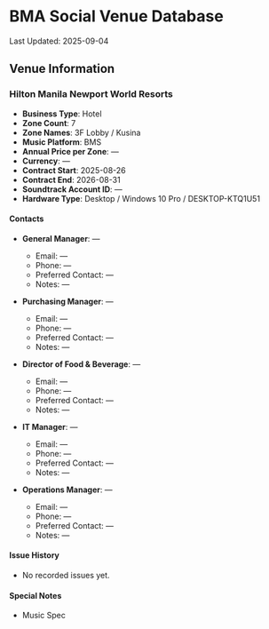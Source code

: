 # BMA Social Venue Database

Last Updated: 2025-09-04

## Venue Information

### Hilton Manila Newport World Resorts
- **Business Type**: Hotel
- **Zone Count**: 7
- **Zone Names**: 3F Lobby / Kusina
- **Music Platform**: BMS
- **Annual Price per Zone**: —
- **Currency**: —
- **Contract Start**: 2025-08-26
- **Contract End**: 2026-08-31
- **Soundtrack Account ID**: —
- **Hardware Type**: Desktop / Windows 10 Pro / DESKTOP-KTQ1U51

#### Contacts
- **General Manager**: —
  - Email: —
  - Phone: —
  - Preferred Contact: —
  - Notes: —

- **Purchasing Manager**: —
  - Email: —
  - Phone: —
  - Preferred Contact: —
  - Notes: —

- **Director of Food & Beverage**: —
  - Email: —
  - Phone: —
  - Preferred Contact: —
  - Notes: —

- **IT Manager**: —
  - Email: —
  - Phone: —
  - Preferred Contact: —
  - Notes: —

- **Operations Manager**: —
  - Email: —
  - Phone: —
  - Preferred Contact: —
  - Notes: —

#### Issue History
- No recorded issues yet.

#### Special Notes
- Music Spec
